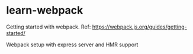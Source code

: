 # learn-webpack

Getting started with webpack. Ref: https://webpack.js.org/guides/getting-started/

Webpack setup with express server and HMR support
